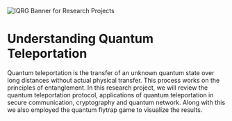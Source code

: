 ![IQRG Banner for Research Projects](../IQRG_Banner_Research_Projects_2024.png)

# Understanding Quantum Teleportation

Quantum teleportation is the transfer of an unknown quantum state over long distances without actual physical transfer. This process works on the principles of entanglement. In this research project, we will review the quantum teleportation protocol, applications of quantum teleportation in secure communication, cryptography and quantum network. Along with this we also employed the quantum flytrap game to visualize the results.
